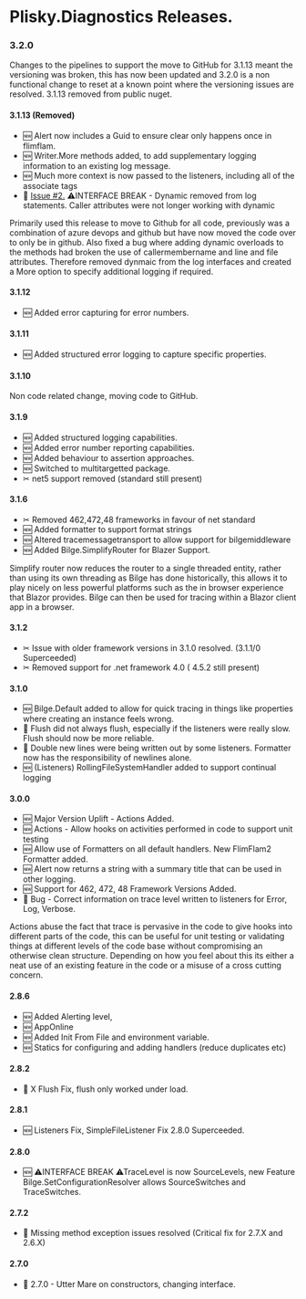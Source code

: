 # Plisky.Diagnostics Releases.

### 3.2.0

Changes to the pipelines to support the move to GitHub for 3.1.13 meant the versioning was broken, this has now been updated and 3.2.0 is a non functional change to reset at a known point where the versioning issues are resolved.  3.1.13 removed from public nuget.

#### 3.1.13  (Removed)

* 🆕 Alert now includes a Guid to ensure clear only happens once in flimflam.
* 🆕 Writer.More methods added, to add supplementary logging information to an existing log message.
* 🆕 Much more context is now passed to the listeners, including all of the associate tags
* 🐛 <a href="https://github.com/Itsey/plisky-diagnostics/issues/2" target="_blank">Issue #2.</a> ⚠INTERFACE BREAK - Dynamic removed from log statements.  Caller attributes were not longer working with dynamic 

Primarily used this release to move to Github for all code, previously was a combination of azure devops and github but have now moved the code over to only be in github.  Also fixed a bug where adding dynamic overloads to the methods had broken the use of callermembername and line and file attributes.  Therefore removed dynmaic from the log interfaces and created a More option to specify additional logging if required.

#### 3.1.12
* 🆕 Added error capturing for error numbers.  

#### 3.1.11
* 🆕 Added structured error logging to capture specific properties.

#### 3.1.10
Non code related change, moving code to GitHub.

#### 3.1.9
* 🆕 Added structured logging capabilities.
* 🆕 Added error number reporting capabilities.
* 🆕 Added behaviour to assertion approaches.
* 🆕 Switched to multitargetted package.
* ✂ net5 support removed (standard still present)
 
#### 3.1.6
* ✂ Removed 462,472,48 frameworks in favour of net standard
* 🆕 Added formatter to support format strings
* 🆕 Altered tracemessagetransport to allow support for bilgemiddleware
* 🆕 Added Bilge.SimplifyRouter for Blazer Support.

Simplify router now reduces the router to a single threaded entity, rather than using its own threading as Bilge has done historically, this allows it to play nicely on less powerful platforms such as the in browser experience that Blazor provides.  Bilge can then be used for tracing within a Blazor client app in a browser.

#### 3.1.2
* ✂ Issue with older framework versions in 3.1.0 resolved. (3.1.1/0 Superceeded)
* ✂ Removed support for .net framework 4.0 ( 4.5.2 still present)

 
#### 3.1.0
* 🆕 Bilge.Default added to allow for quick tracing in things like properties where creating an instance feels wrong.
* 🐛 Flush did not always flush, especially if the listeners were really slow.  Flush should now be more reliable.
* 🐛 Double new lines were being written out by some listeners.  Formatter now has the responsibility of newlines alone.
* 🆕 (Listeners) RollingFileSystemHandler added to support continual logging


#### 3.0.0    
* 🆕 Major Version Uplift -  Actions Added.
* 🆕 Actions - Allow hooks on activities performed in code to support unit testing
* 🆕 Allow use of Formatters on all default handlers.  New FlimFlam2 Formatter added.
* 🆕 Alert now returns a string with a summary title that can be used in other logging.
* 🆕 Support for 462, 472, 48 Framework Versions Added.
* 🐛 Bug - Correct information on trace level written to listeners for Error, Log, Verbose.


Actions abuse the fact that trace is pervasive in the code to give hooks into different parts of the code, this can be useful for unit testing or validating things at different levels of the code base without compromising an otherwise clean structure.  Depending on how you feel about this its either a neat use of an existing feature in the code or a misuse of a cross cutting concern.
      
#### 2.8.6
* 🆕 Added Alerting level, 
* 🆕 AppOnline 
* 🆕 Added Init From File and environment variable. 
* 🆕 Statics for configuring and adding handlers (reduce duplicates etc)

#### 2.8.2
* 🐛 X Flush Fix, flush only worked under load.

#### 2.8.1    
* 🆕 Listeners Fix, SimpleFileListener Fix 2.8.0 Superceeded.

#### 2.8.0 
* 🆕 ⚠INTERFACE BREAK ⚠TraceLevel is now SourceLevels, new Feature Bilge.SetConfigurationResolver allows SourceSwitches and TraceSwitches.

#### 2.7.2
* 🐛 Missing method exception issues resolved  (Critical fix for 2.7.X and 2.6.X)

#### 2.7.0
* 🐛 2.7.0 - Utter Mare on constructors, changing interface.

